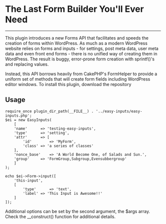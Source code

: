 # The Last Form Builder You'll Ever Need
***
This plugin introduces a new Forms API that facilitates and speeds the creation of forms within WordPress. As much as a modern WordPress website relies on forms and inputs - for settings, post meta data, user meta data and even front end forms - there is no unified way of creating them in WordPress. The result is buggy, error-prone form creation with sprintf()'s and replacing values.

Instead, this API borrows heavily from CakePHP's FormHelper to provide a uniform set of methods that will create form fields including WordPress editor windows.
To install this plugin, download the repository

## Usage

```
require_once plugin_dir_path(__FILE__) . '../easy-inputs/easy-inputs.php';
$ei = new EasyInputs(
    [
    'name'		=> 'testing-easy-inputs',
    'type'		=> 'setting',
    'attr'		=> [
    	'id' 		=> 'MyForm',
    	'class'	=> 'a series of classes'
    ],
    'nonce_base'	=> 'A World Become One, of Salads and Sun.',
    'group'		=> 'FormGroup,Subgroup,Evensubbergroup'
    ]
);

echo $ei->Form->input([
	'this-input',
	[
		'type'		=> 'text',
		'label'	=> 'This Input is Awesome!!'
	]
]);
```

Additional options can be set by the second argument, the $args array. Check the __construct() function for additional details.

